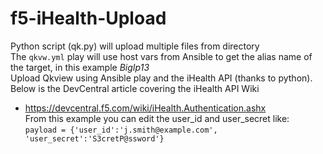 # f5-iHealth-Upload
Python script (qk.py) will upload multiple files from directory <br />
The `qkvw.yml` play will use host vars from Ansible to get the alias name of the target, in this example *BigIp13* <br />
Upload Qkview using Ansible play and the iHealth API (thanks to python). Below is the DevCentral article covering the iHealth API Wiki<br />
- https://devcentral.f5.com/wiki/iHealth.Authentication.ashx <br />
From this example you can edit the user_id and user_secret like: <br />
`payload = {'user_id':'j.smith@example.com', 'user_secret':'S3cretP@ssword'}`
